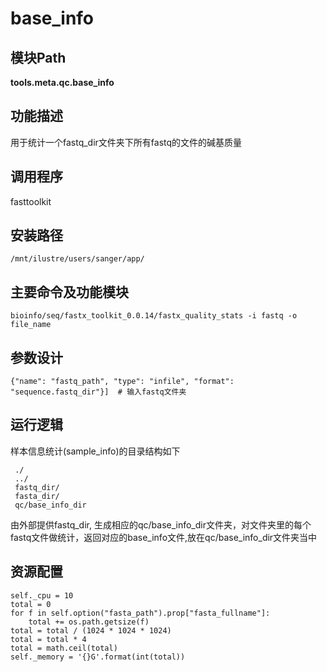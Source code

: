 base_info
==========================

模块Path
-----------

**tools.meta.qc.base_info**

功能描述
-----------------------------------

用于统计一个fastq_dir文件夹下所有fastq的文件的碱基质量

调用程序
-----------------------------------

fasttoolkit

安装路径
-----------------------------------

`/mnt/ilustre/users/sanger/app/`



主要命令及功能模块
-----------------------------------

```
bioinfo/seq/fastx_toolkit_0.0.14/fastx_quality_stats -i fastq -o file_name
```

参数设计
-----------------------------------

```
{"name": "fastq_path", "type": "infile", "format": "sequence.fastq_dir"}]  # 输入fastq文件夹
```

运行逻辑
-----------------------------------

样本信息统计(sample_info)的目录结构如下

```
 ./
 ../
 fastq_dir/
 fasta_dir/
 qc/base_info_dir
```

由外部提供fastq_dir, 生成相应的qc/base_info_dir文件夹，对文件夹里的每个fastq文件做统计，返回对应的base_info文件,放在qc/base_info_dir文件夹当中

资源配置
-----------------------------------

```
self._cpu = 10
total = 0
for f in self.option("fasta_path").prop["fasta_fullname"]:
    total += os.path.getsize(f)
total = total / (1024 * 1024 * 1024)
total = total * 4
total = math.ceil(total)
self._memory = '{}G'.format(int(total))
```